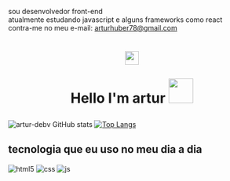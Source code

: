sou desenvolvedor front-end 
<br>
atualmente estudando javascript e alguns frameworks como react 
<br>
contra-me no meu e-mail: arturhuber78@gmail.com







<h1 align="center">
<img src="https://media.giphy.com/media/hvRJCLFzcasrR4ia7z/giphy.gif" width="28">
  
Hello I'm artur  <img src="https://media.giphy.com/media/12oufCB0MyZ1Go/giphy.gif" width="50">
</h1>



![artur-debv GitHub stats](https://github-readme-stats.vercel.app/api?username=artur-debv&show_icons=true&theme=radical) [![Top Langs](https://github-readme-stats.vercel.app/api/top-langs/?username=artur-debv&layout=compact)](https://github.com/artur-debv/github-readme-stats)


  ## tecnologia que eu uso no meu dia a dia
  
<div style="display: inline_block">
  <img align="center" alt="html5" src="https://img.shields.io/badge/HTML5-E34F26?style=for-the-badge&logo=html5&logoColor=white" />
  <img align="center" alt="css" src="https://img.shields.io/badge/CSS3-1572B6?style=for-the-badge&logo=css3&logoColor=white" />
  <img align="center" alt="js" 
  src="https://img.shields.io/badge/JavaScript-F7DF1E?style=for-the-badge&logo=javascript&logoColor=black" />
  
  
 
  
  
 


